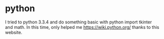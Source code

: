 # python
I tried to python 3.3.4 and do something basic with python import tkinter and math.
In this time, only helped me https://wiki.python.org/ thanks to this website.
